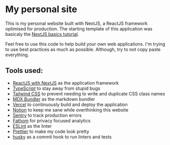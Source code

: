 # My personal site

This is my personal website built with NextJS, a ReactJS framework optimised for production. The starting template of this application was basicaly the [NextJS basics tutorial](https://nextjs.org/learn/basics/create-nextjs-app).

Feel free to use this code to help build your own web applications. I'm trying to use best practices as much as possible. Although, try to not copy paste everything.

## Tools used:

- [ReactJS with NextJS](https://nextjs.org/) as the application framework
- [TypeScript](https://www.typescriptlang.org/) to stay away from stupid bugs
- [Tailwind CSS](https://tailwindcss.com/) to prevent needing to write and duplicate CSS class names
- [MDX Bundler](https://github.com/kentcdodds/mdx-bundler) as the markdown bundler
- [Vercel](https://vercel.com/) to continuously build and deploy the application
- [Notion](https://www.notion.so/) to keep me sane while overthinking this website
- [Sentry](https://sentry.io/) to track production errors
- [Fathom](https://usefathom.com/) for privacy focused analytics
- [ESLint](https://eslint.org/) as the linter
- [Prettier](https://prettier.io/) to make my code look pretty
- [husky](https://www.npmjs.com/package/husky) as a commit hook to run linters and tests
